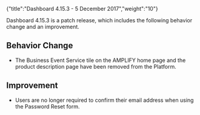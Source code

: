 {"title":"Dashboard 4.15.3 - 5 December 2017","weight":"10"}

Dashboard 4.15.3 is a patch release, which includes the following behavior change and an improvement.

## Behavior Change

* The Business Event Service tile on the AMPLIFY home page and the product description page have been removed from the Platform.

## Improvement

* Users are no longer required to confirm their email address when using the Password Reset form.
